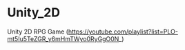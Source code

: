 # Unity_2D
Unity 2D RPG Game 
(https://youtube.com/playlist?list=PLO-mt5Iu5TeZGR_y6mHmTWyo0RyGgO0N_)
